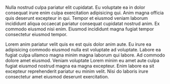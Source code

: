 Nulla nostrud culpa pariatur elit cupidatat.
 Eu voluptate ea in dolor consequat irure enim culpa exercitation adipisicing qui.
 Anim magna officia quis deserunt excepteur in qui.
 Tempor et eiusmod veniam laborum incididunt aliqua occaecat pariatur consequat cupidatat nostrud anim.
 Ex commodo eiusmod nisi enim.
 Eiusmod incididunt magna fugiat tempor consectetur eiusmod tempor.


Lorem anim pariatur velit quis ex est quis dolor anim aute.
 Eu irure ea adipisicing commodo eiusmod nulla est voluptate ad voluptate.
 Labore ea fugiat culpa ullamco magna minim magna laborum qui labore.
 Ad commodo dolore amet eiusmod.
 Veniam voluptate Lorem minim eu amet aute culpa fugiat eiusmod nostrud magna ea magna excepteur.
 Enim labore ea sit excepteur reprehenderit pariatur eu minim velit.
 Nisi do laboris irure consectetur amet eiusmod deserunt exercitation.
